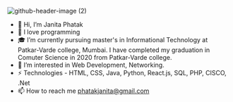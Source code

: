 ![github-header-image (2)](https://user-images.githubusercontent.com/103368361/162623922-f4671fc8-2acf-4f6e-a9dc-8c1b4ee2bd4a.png)

- 👋 Hi, I’m Janita Phatak
- 🧡 I love programming 
- 🎓 I’m currently pursuing master's in Informational Technology at Patkar-Varde college, Mumbai. 
      I have completed my graduation in Comuter Science in 2020 from Patkar-Varde college.
- 👀 I’m interested in Web Development, Networking.
- ⚡ Technologies - HTML, CSS, Java, Python, React.js, SQL, PHP, CISCO, .Net
- 📫 How to reach me phatakjanita@gmail.com

<!---
Janita-Phatak/Janita-Phatak is a ✨ special ✨ repository because its `README.md` (this file) appears on your GitHub profile.
You can click the Preview link to take a look at your changes.
--->

